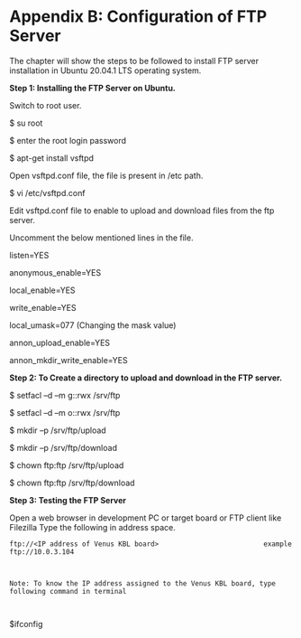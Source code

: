 # Appendix B: Configuration of FTP Server

The chapter will show the steps to be followed to install FTP server installation in Ubuntu 20.04.1 LTS operating system.

**Step 1: Installing the FTP Server on Ubuntu.**

Switch to root user.

$ su root

$ enter the root login password

$ apt-get install vsftpd

Open vsftpd.conf file, the file is present in /etc path.

$ vi  /etc/vsftpd.conf

&#x20;Edit vsftpd.conf file to enable to upload and download files from the ftp server.

Uncomment the below mentioned lines in the file.

listen=YES

&#x20;            anonymous\_enable=YES

&#x20;            local\_enable=YES

&#x20;            write\_enable=YES

&#x20;            local\_umask=077  (Changing the mask value)

&#x20;            annon\_upload\_enable=YES

&#x20;           annon\_mkdir\_write\_enable=YES

**Step 2: To Create a directory to upload and download in the FTP server.**

$ setfacl –d –m g::rwx  /srv/ftp

$ setfacl –d –m o::rwx   /srv/ftp

$ mkdir –p /srv/ftp/upload

$ mkdir –p /srv/ftp/download

$ chown ftp:ftp /srv/ftp/upload

&#x20;            $ chown ftp:ftp /srv/ftp/download            &#x20;

&#x20;

**Step 3: Testing the FTP Server**

Open a web browser in development PC or target board or FTP client like Filezilla Type the following in address space.

```
ftp://<IP address of Venus KBL board>                          example   ftp://10.0.3.104        
```

```
 
```

```
Note: To know the IP address assigned to the Venus KBL board, type following command in terminal
```

```
 
```

$ifconfig
